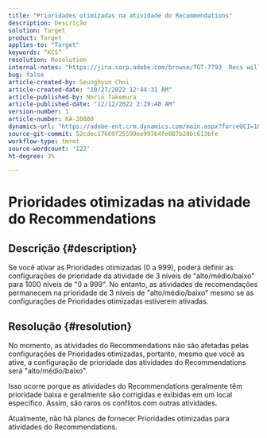 ```yaml
---
title: "Prioridades otimizadas na atividade do Recommendations"
description: Descrição
solution: Target
product: Target
applies-to: "Target"
keywords: “KCS”
resolution: Resolution
internal-notes: "https://jira.corp.adobe.com/browse/TGT-7793  Recs will not have fine grained priorities. We will only have slider for it."
bug: false
article-created-by: Seunghyun Choi
article-created-date: "10/27/2022 12:44:31 AM"
article-published-by: Norio Takemura
article-published-date: "12/12/2022 2:29:40 AM"
version-number: 1
article-number: KA-20888
dynamics-url: "https://adobe-ent.crm.dynamics.com/main.aspx?forceUCI=1&pagetype=entityrecord&etn=knowledgearticle&id=8994c97d-9055-ed11-bba2-6045bd006b4b"
source-git-commit: 52cdec17669f25599ee99764fe887b20bc613bfe
workflow-type: tm+mt
source-wordcount: '122'
ht-degree: 3%

---
```


# Prioridades otimizadas na atividade do Recommendations

## Descrição {#description}

Se você ativar as Prioridades otimizadas (0 a 999), poderá definir as configurações de prioridade da atividade de 3 níveis de &quot;alto/médio/baixo&quot; para 1000 níveis de &quot;0 a 999&quot;. No entanto, as atividades de recomendações permanecem na prioridade de 3 níveis de &quot;alto/médio/baixo&quot; mesmo se as configurações de Prioridades otimizadas estiverem ativadas.

## Resolução {#resolution}


No momento, as atividades do Recommendations não são afetadas pelas configurações de Prioridades otimizadas, portanto, mesmo que você as ative, a configuração de prioridade das atividades do Recommendations será &quot;alto/médio/baixo&quot;.

Isso ocorre porque as atividades do Recommendations geralmente têm prioridade baixa e geralmente são corrigidas e exibidas em um local específico. Assim, são raros os conflitos com outras atividades.

Atualmente, não há planos de fornecer Prioridades otimizadas para atividades do Recommendations.
